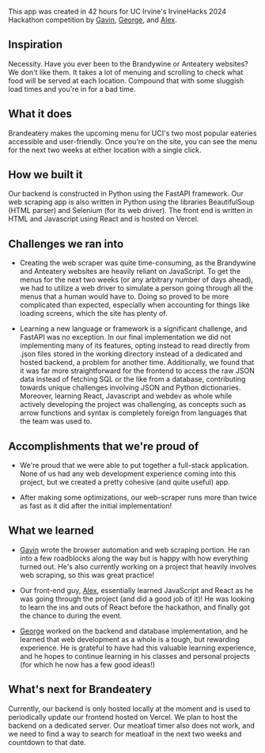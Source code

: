 This app was created in 42 hours for UC Irvine's IrvineHacks 2024 Hackathon competition by [Gavin](https://github.com/gavindg), [George](https://github.com/grly0n), and [Alex](https://github.com/tenor-ow).

## Inspiration

Necessity. Have you ever been to the Brandywine or Anteatery websites? We don't like them. It takes a lot of menuing and scrolling to check what food will be served at each location. Compound that with some sluggish load times and you're in for a bad time.

## What it does

Brandeatery makes the upcoming menu for UCI's two most popular eateries accessible and user-friendly. Once you're on the site, you can see the menu for the next two weeks at either location with a single click.

## How we built it

Our backend is constructed in Python using the FastAPI framework. Our web scraping app is also written in Python using the libraries BeautifulSoup (HTML parser) and Selenium (for its web driver). The front end is written in HTML and Javascript using React and is hosted on Vercel.

## Challenges we ran into

- Creating the web scraper was quite time-consuming, as the Brandywine and Anteatery websites are heavily reliant on JavaScript. To get the menus for the next two weeks (or any arbitrary number of days ahead), we had to utilize a web driver to simulate a person going through all the menus that a human would have to. Doing so proved to be more complicated than expected, especially when accounting for things like loading screens, which the site has plenty of.

- Learning a new language or framework is a significant challenge, and FastAPI was no exception. In our final implementation we did not implementing many of its features, opting instead to read directly from .json files stored in the working directory instead of a dedicated and hosted backend, a problem for another time. Additionally, we found that it was far more straightforward for the frontend to access the raw JSON data instead of fetching SQL or the like from a database, contributing towards unique challenges involving JSON and Python dictionaries. Moreover, learning React, Javascript and webdev as whole while actively developing the project was challenging, as concepts such as arrow functions and syntax is completely foreign from languages that the team was used to.

## Accomplishments that we're proud of

- We're proud that we were able to put together a full-stack application. None of us had any web development experience coming into this project, but we created a pretty cohesive (and quite useful) app.

- After making some optimizations, our web-scraper runs more than twice as fast as it did after the initial implementation!

## What we learned

- [Gavin](https://github.com/gavindg) wrote the browser automation and web scraping portion. He ran into a few roadblocks along the way but is happy with how everything turned out. He's also currently working on a project that heavily involves web scraping, so this was great practice!

- Our front-end guy, [Alex](https://github.com/tenor-ow), essentially learned JavaScript and React as he was going through the project (and did a good job of it)! He was looking to learn the ins and outs of React before the hackathon, and finally got the chance to during the event.

- [George](https://github.com/grly0n) worked on the backend and database implementation, and he learned that web development as a whole is a tough, but rewarding experience. He is grateful to have had this valuable learning experience, and he hopes to continue learning in his classes and personal projects (for which he now has a few good ideas!)

## What's next for Brandeatery

Currently, our backend is only hosted locally at the moment and is used to periodically update our frontend hosted on Vercel. We plan to host the backend on a dedicated server. Our meatloaf timer also does not work, and we need to find a way to search for meatloaf in the next two weeks and countdown to that date. 
